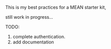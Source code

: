 This is my best practices for a MEAN starter kit,

still work in progress...

TODO:

1. complete authentication.
2. add documentation

